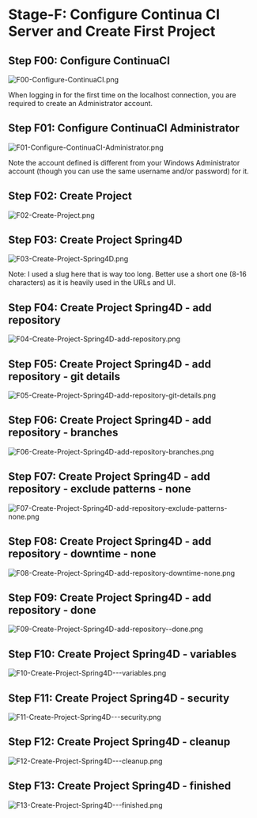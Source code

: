 # Stage-F: Configure Continua CI Server and Create First Project

## Step F00: Configure ContinuaCI
![F00-Configure-ContinuaCI.png](Stage-F-Continua-CI-Configure-Server-and-Create-First-Project\F00-Configure-ContinuaCI.png)

When logging in for the first time on the localhost connection, you are required to create an Administrator account. 

## Step F01: Configure ContinuaCI Administrator
![F01-Configure-ContinuaCI-Administrator.png](Stage-F-Continua-CI-Configure-Server-and-Create-First-Project\F01-Configure-ContinuaCI-Administrator.png)

Note the account defined is different from your Windows Administrator account (though you can use the same username and/or password) for it.

## Step F02: Create Project
![F02-Create-Project.png](Stage-F-Continua-CI-Configure-Server-and-Create-First-Project\F02-Create-Project.png)

## Step F03: Create Project Spring4D
![F03-Create-Project-Spring4D.png](Stage-F-Continua-CI-Configure-Server-and-Create-First-Project\F03-Create-Project-Spring4D.png)

Note: I used a slug here that is way too long. Better use a short one (8-16 characters) as it is heavily used in the URLs and UI.

## Step F04: Create Project Spring4D - add repository
![F04-Create-Project-Spring4D-add-repository.png](Stage-F-Continua-CI-Configure-Server-and-Create-First-Project\F04-Create-Project-Spring4D-add-repository.png)

## Step F05: Create Project Spring4D - add repository - git details
![F05-Create-Project-Spring4D-add-repository-git-details.png](Stage-F-Continua-CI-Configure-Server-and-Create-First-Project\F05-Create-Project-Spring4D-add-repository-git-details.png)

## Step F06: Create Project Spring4D - add repository - branches
![F06-Create-Project-Spring4D-add-repository-branches.png](Stage-F-Continua-CI-Configure-Server-and-Create-First-Project\F06-Create-Project-Spring4D-add-repository-branches.png)

## Step F07: Create Project Spring4D - add repository - exclude patterns - none
![F07-Create-Project-Spring4D-add-repository-exclude-patterns-none.png](Stage-F-Continua-CI-Configure-Server-and-Create-First-Project\F07-Create-Project-Spring4D-add-repository-exclude-patterns-none.png)

## Step F08: Create Project Spring4D - add repository - downtime - none
![F08-Create-Project-Spring4D-add-repository-downtime-none.png](Stage-F-Continua-CI-Configure-Server-and-Create-First-Project\F08-Create-Project-Spring4D-add-repository-downtime-none.png)

## Step F09: Create Project Spring4D - add repository - done
![F09-Create-Project-Spring4D-add-repository--done.png](Stage-F-Continua-CI-Configure-Server-and-Create-First-Project\F09-Create-Project-Spring4D-add-repository--done.png)

## Step F10: Create Project Spring4D - variables
![F10-Create-Project-Spring4D---variables.png](Stage-F-Continua-CI-Configure-Server-and-Create-First-Project\F10-Create-Project-Spring4D---variables.png)

## Step F11: Create Project Spring4D - security
![F11-Create-Project-Spring4D---security.png](Stage-F-Continua-CI-Configure-Server-and-Create-First-Project\F11-Create-Project-Spring4D---security.png)

## Step F12: Create Project Spring4D - cleanup
![F12-Create-Project-Spring4D---cleanup.png](Stage-F-Continua-CI-Configure-Server-and-Create-First-Project\F12-Create-Project-Spring4D---cleanup.png)

## Step F13: Create Project Spring4D - finished
![F13-Create-Project-Spring4D---finished.png](Stage-F-Continua-CI-Configure-Server-and-Create-First-Project\F13-Create-Project-Spring4D---finished.png)
